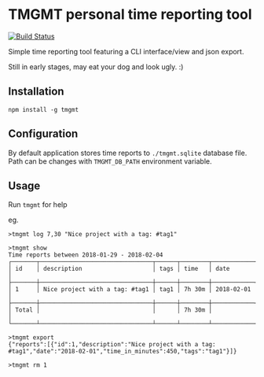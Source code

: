 # TMGMT personal time reporting tool
[![Build Status](https://travis-ci.org/varjoinen/tmgmt.svg?branch=master)](https://travis-ci.org/varjoinen/tmgmt)


Simple time reporting tool featuring a CLI interface/view and json export.

Still in early stages, may eat your dog and look ugly. :)

## Installation

```
npm install -g tmgmt
```

## Configuration

By default application stores time reports to `./tmgmt.sqlite` database file. Path can be changes with `TMGMT_DB_PATH` environment variable.

## Usage

Run `tmgmt` for help

eg.

```
>tmgmt log 7,30 "Nice project with a tag: #tag1"

>tmgmt show
Time reports between 2018-01-29 - 2018-02-04
┌───────┬────────────────────────────────┬──────┬────────┬────────────┐
│ id    │ description                    │ tags │ time   │ date       │
├───────┼────────────────────────────────┼──────┼────────┼────────────┤
│ 1     │ Nice project with a tag: #tag1 │ tag1 │ 7h 30m │ 2018-02-01 │
├───────┼────────────────────────────────┼──────┼────────┼────────────┤
│ Total │                                │      │ 7h 30m │            │
└───────┴────────────────────────────────┴──────┴────────┴────────────┘

>tmgmt export
{"reports":[{"id":1,"description":"Nice project with a tag: #tag1","date":"2018-02-01","time_in_minutes":450,"tags":"tag1"}]}

>tmgmt rm 1

```



